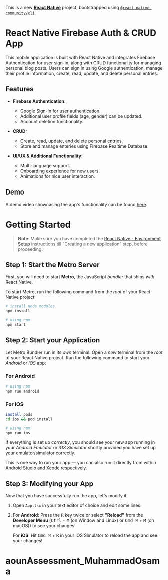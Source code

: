 This is a new [**React Native**](https://reactnative.dev) project, bootstrapped using [`@react-native-community/cli`](https://github.com/react-native-community/cli).

# React Native Firebase Auth & CRUD App

This mobile application is built with React Native and integrates Firebase Authentication for user sign-in, along with CRUD functionality for managing personal blog posts. Users can sign in using Google authentication, manage their profile information, create, read, update, and delete personal entries.

## Features

- **Firebase Authentication:**
  - Google Sign-In for user authentication.
  - Additional user profile fields (age, gender) can be updated.
  - Account deletion functionality.

- **CRUD:**
  - Create, read, update, and delete personal entries.
  - Store and manage enteries using Firebase Realtime Database.

- **UI/UX & Additional Functionality:**
  - Multi-language support.
  - Onboarding experience for new users.
  - Animations for nice user interaction.
 
## Demo
A demo video showcasing the app's functionality can be found [here](https://drive.google.com/file/d/1heZNBFxSTITNiqGhuoaSJM_2CbFo3VHe/view?usp=sharing).

# Getting Started

>**Note**: Make sure you have completed the [React Native - Environment Setup](https://reactnative.dev/docs/environment-setup) instructions till "Creating a new application" step, before proceeding.

## Step 1: Start the Metro Server

First, you will need to start **Metro**, the JavaScript _bundler_ that ships _with_ React Native.

To start Metro, run the following command from the _root_ of your React Native project:

```bash
# install node modules
npm install
```

```bash
# using npm
npm start
```

## Step 2: Start your Application

Let Metro Bundler run in its _own_ terminal. Open a _new_ terminal from the _root_ of your React Native project. Run the following command to start your _Android_ or _iOS_ app:

### For Android

```bash
# using npm
npm run android
```

### For iOS

```bash
install pods
cd ios && pod install
```

```bash
# using npm
npm run ios
```

If everything is set up _correctly_, you should see your new app running in your _Android Emulator_ or _iOS Simulator_ shortly provided you have set up your emulator/simulator correctly.

This is one way to run your app — you can also run it directly from within Android Studio and Xcode respectively.

## Step 3: Modifying your App

Now that you have successfully run the app, let's modify it.

1. Open `App.tsx` in your text editor of choice and edit some lines.
2. For **Android**: Press the <kbd>R</kbd> key twice or select **"Reload"** from the **Developer Menu** (<kbd>Ctrl</kbd> + <kbd>M</kbd> (on Window and Linux) or <kbd>Cmd ⌘</kbd> + <kbd>M</kbd> (on macOS)) to see your changes!

   For **iOS**: Hit <kbd>Cmd ⌘</kbd> + <kbd>R</kbd> in your iOS Simulator to reload the app and see your changes!


# aounAssessment_MuhammadOsama
